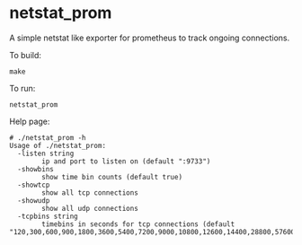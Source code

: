 # netstat_prom

A simple netstat like exporter for prometheus to track ongoing connections.

To build:
```
make
```

To run:
```
netstat_prom
```

Help page:
```
# ./netstat_prom -h
Usage of ./netstat_prom:
  -listen string
        ip and port to listen on (default ":9733")
  -showbins
        show time bin counts (default true)
  -showtcp
        show all tcp connections
  -showudp
        show all udp connections
  -tcpbins string
        timebins in seconds for tcp connections (default "120,300,600,900,1800,3600,5400,7200,9000,10800,12600,14400,28800,57600,86400")
```
